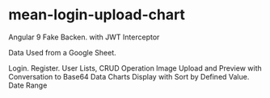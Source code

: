 # mean-login-upload-chart

Angular 9 
Fake Backen. with JWT Interceptor

Data Used from a Google Sheet.

Login.
Register. 
User Lists, 
CRUD Operation
Image Upload and Preview with Conversation to Base64 Data
Charts Display with Sort by Defined Value.
Date Range
